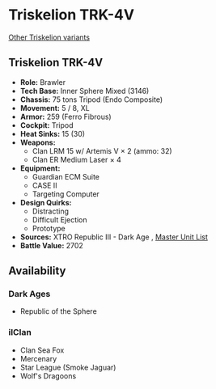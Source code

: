 # Triskelion TRK-4V 

[Other Triskelion variants](../triskelion.md) 

## Triskelion TRK-4V 

- **Role:** Brawler 
- **Tech Base:** Inner Sphere Mixed (3146) 
- **Chassis:** 75 tons Tripod (Endo Composite) 
- **Movement:** 5 / 8, XL 
- **Armor:** 259 (Ferro Fibrous) 
- **Cockpit:** Tripod 
- **Heat Sinks:** 15 (30) 
- **Weapons:** 
  - Clan LRM 15 w/ Artemis V × 2 (ammo: 32) 
  - Clan ER Medium Laser × 4 
- **Equipment:** 
  - Guardian ECM Suite 
  - CASE II 
  - Targeting Computer 
- **Design Quirks:** 
  - Distracting 
  - Difficult Ejection 
  - Prototype 
- **Sources:** XTRO Republic III - Dark Age , [Master Unit List](http://masterunitlist.info/Unit/Details/7384) 
- **Battle Value:** 2702 

## Availability 

### Dark Ages 

- Republic of the Sphere 

### ilClan 

- Clan Sea Fox 
- Mercenary 
- Star League (Smoke Jaguar) 
- Wolf's Dragoons 

